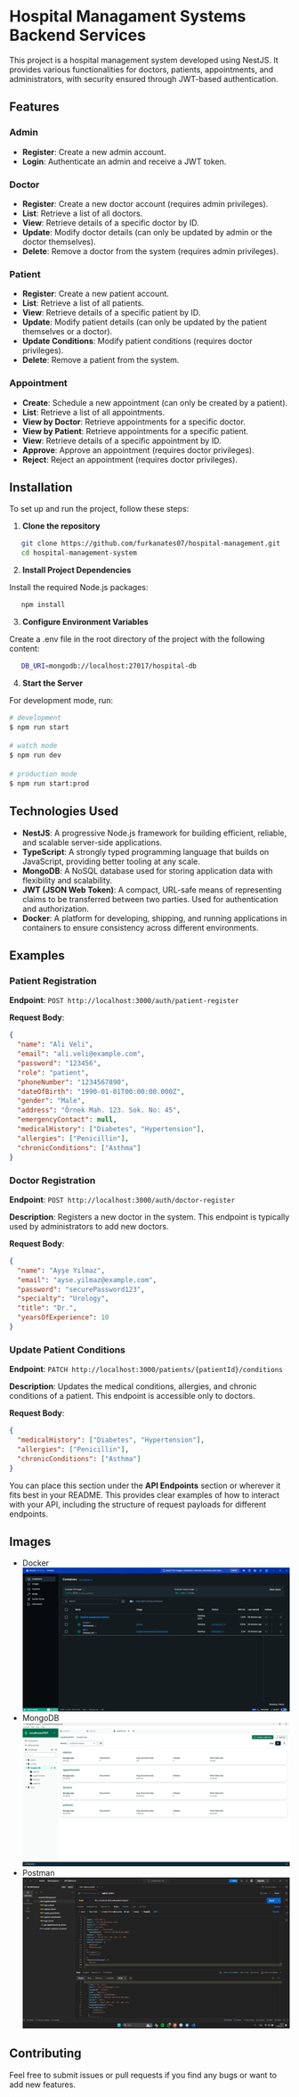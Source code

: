 # Hospital Managament Systems Backend Services

This project is a hospital management system developed using NestJS. It provides various functionalities for doctors, patients, appointments, and administrators, with security ensured through JWT-based authentication.

## Features

### Admin

- **Register**: Create a new admin account.
- **Login**: Authenticate an admin and receive a JWT token.

### Doctor

- **Register**: Create a new doctor account (requires admin privileges).
- **List**: Retrieve a list of all doctors.
- **View**: Retrieve details of a specific doctor by ID.
- **Update**: Modify doctor details (can only be updated by admin or the doctor themselves).
- **Delete**: Remove a doctor from the system (requires admin privileges).

### Patient

- **Register**: Create a new patient account.
- **List**: Retrieve a list of all patients.
- **View**: Retrieve details of a specific patient by ID.
- **Update**: Modify patient details (can only be updated by the patient themselves or a doctor).
- **Update Conditions**: Modify patient conditions (requires doctor privileges).
- **Delete**: Remove a patient from the system.

### Appointment

- **Create**: Schedule a new appointment (can only be created by a patient).
- **List**: Retrieve a list of all appointments.
- **View by Doctor**: Retrieve appointments for a specific doctor.
- **View by Patient**: Retrieve appointments for a specific patient.
- **View**: Retrieve details of a specific appointment by ID.
- **Approve**: Approve an appointment (requires doctor privileges).
- **Reject**: Reject an appointment (requires doctor privileges).

## Installation

To set up and run the project, follow these steps:

1. **Clone the repository**

```bash
   git clone https://github.com/furkanates07/hospital-management.git
   cd hospital-management-system
```

2. **Install Project Dependencies**

Install the required Node.js packages:

```bash
   npm install
```

3. **Configure Environment Variables**

Create a .env file in the root directory of the project with the following content:

```bash
   DB_URI=mongodb://localhost:27017/hospital-db
```

4. **Start the Server**

For development mode, run:

```bash
# development
$ npm run start

# watch mode
$ npm run dev

# production mode
$ npm run start:prod
```

## Technologies Used

- **NestJS**: A progressive Node.js framework for building efficient, reliable, and scalable server-side applications.
- **TypeScript**: A strongly typed programming language that builds on JavaScript, providing better tooling at any scale.
- **MongoDB**: A NoSQL database used for storing application data with flexibility and scalability.
- **JWT (JSON Web Token)**: A compact, URL-safe means of representing claims to be transferred between two parties. Used for authentication and authorization.
- **Docker**: A platform for developing, shipping, and running applications in containers to ensure consistency across different environments.

## Examples

### Patient Registration

**Endpoint**: `POST http://localhost:3000/auth/patient-register`

**Request Body**:

```json
{
  "name": "Ali Veli",
  "email": "ali.veli@example.com",
  "password": "123456",
  "role": "patient",
  "phoneNumber": "1234567890",
  "dateOfBirth": "1990-01-01T00:00:00.000Z",
  "gender": "Male",
  "address": "Örnek Mah. 123. Sok. No: 45",
  "emergencyContact": null,
  "medicalHistory": ["Diabetes", "Hypertension"],
  "allergies": ["Penicillin"],
  "chronicConditions": ["Asthma"]
}
```

### Doctor Registration

**Endpoint**: `POST http://localhost:3000/auth/doctor-register`

**Description**: Registers a new doctor in the system. This endpoint is typically used by administrators to add new doctors.

**Request Body**:

```json
{
  "name": "Ayşe Yılmaz",
  "email": "ayse.yilmaz@example.com",
  "password": "securePassword123",
  "specialty": "Urology",
  "title": "Dr.",
  "yearsOfExperience": 10
}
```

### Update Patient Conditions

**Endpoint**: `PATCH http://localhost:3000/patients/{patientId}/conditions`

**Description**: Updates the medical conditions, allergies, and chronic conditions of a patient. This endpoint is accessible only to doctors.

**Request Body**:

```json
{
  "medicalHistory": ["Diabetes", "Hypertension"],
  "allergies": ["Penicillin"],
  "chronicConditions": ["Asthma"]
}
```

You can place this section under the **API Endpoints** section or wherever it fits best in your README. This provides clear examples of how to interact with your API, including the structure of request payloads for different endpoints.

## Images

- Docker
  ![Docker](/src/images/docker.png)
- MongoDB
  ![MongoDB](/src/images/mongoDB.png)
- Postman
  ![Postman](/src/images/postman.png)

## Contributing

Feel free to submit issues or pull requests if you find any bugs or want to add new features.
